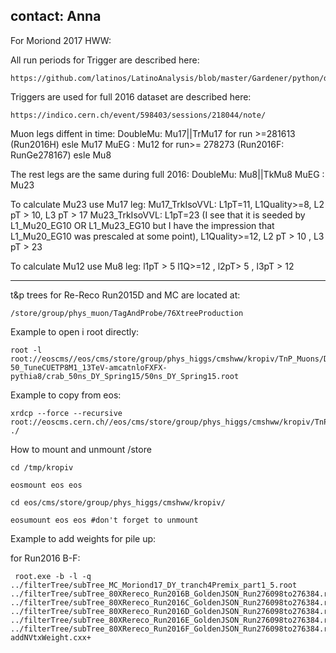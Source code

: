 contact: Anna
-----

For Moriond 2017 HWW:

All run periods for Trigger are described here:

    https://github.com/latinos/LatinoAnalysis/blob/master/Gardener/python/data/trigger/Trigger_cfg.py#L104

Triggers are used for full 2016 dataset are described here:

    https://indico.cern.ch/event/598403/sessions/218044/note/

Muon legs diffent in time:
    DoubleMu: Mu17||TrMu17 for run >=281613 (Run2016H) esle Mu17
    MuEG    : Mu12 for run>= 278273 (Run2016F: RunGe278167) esle Mu8

The rest legs are the same during full 2016:
    DoubleMu: Mu8||TkMu8
    MuEG    : Mu23

To calculate Mu23 use Mu17 leg:
    Mu17_TrkIsoVVL: L1pT=11, L1Quality>=8, L2 pT > 10, L3 pT > 17
    Mu23_TrkIsoVVL: L1pT=23 (I see that it is seeded by L1_Mu20_EG10 OR  L1_Mu23_EG10 but I have the impression that  L1_Mu20_EG10 was prescaled at some point), L1Quality>=12, L2 pT > 10 , L3 pT > 23   

To calculate Mu12 use Mu8 leg:
   l1pT > 5 l1Q>=12 , l2pT> 5 , l3pT > 12 

-----
t&p trees for Re-Reco Run2015D and MC are located at:

    /store/group/phys_muon/TagAndProbe/76XtreeProduction

Example to open i root directly:

    root -l root://eoscms//eos/cms/store/group/phys_higgs/cmshww/kropiv/TnP_Muons/DYJetsToLL_M-50_TuneCUETP8M1_13TeV-amcatnloFXFX-pythia8/crab_50ns_DY_Spring15/50ns_DY_Spring15.root

Example to copy from eos:

    xrdcp --force --recursive root://eoscms.cern.ch//eos/cms/store/group/phys_higgs/cmshww/kropiv/TnP_Muons/SingleMuon/tnp_Run2015B_PromptReco_50ns_v3.root ./

How to mount and unmount /store

    cd /tmp/kropiv

    eosmount eos eos

    cd eos/cms/store/group/phys_higgs/cmshww/kropiv/

    eosumount eos eos #don't forget to unmount

Example to add weights for pile up:

for Run2016 B-F:

     root.exe -b -l -q ../filterTree/subTree_MC_Moriond17_DY_tranch4Premix_part1_5.root ../filterTree/subTree_80XRereco_Run2016B_GoldenJSON_Run276098to276384.root ../filterTree/subTree_80XRereco_Run2016C_GoldenJSON_Run276098to276384.root ../filterTree/subTree_80XRereco_Run2016D_GoldenJSON_Run276098to276384.root ../filterTree/subTree_80XRereco_Run2016E_GoldenJSON_Run276098to276384.root ../filterTree/subTree_80XRereco_Run2016F_GoldenJSON_Run276098to276384.root addNVtxWeight.cxx+


